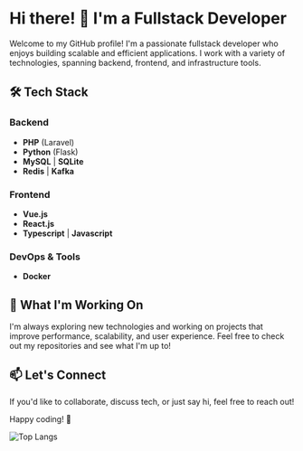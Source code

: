 # Hi there! 👋 I'm a Fullstack Developer

Welcome to my GitHub profile! I'm a passionate fullstack developer who enjoys building scalable and efficient applications. I work with a variety of technologies, spanning backend, frontend, and infrastructure tools.

## 🛠 Tech Stack

### Backend
- **PHP** (Laravel)
- **Python** (Flask)
- **MySQL** | **SQLite**
- **Redis** | **Kafka**

### Frontend
- **Vue.js**
- **React.js**
- **Typescript** | **Javascript**

### DevOps & Tools
- **Docker**

## 🚀 What I'm Working On
I'm always exploring new technologies and working on projects that improve performance, scalability, and user experience. Feel free to check out my repositories and see what I'm up to!

## 📫 Let's Connect
If you'd like to collaborate, discuss tech, or just say hi, feel free to reach out!

Happy coding! 🚀


![Top Langs](https://github-readme-stats.vercel.app/api/top-langs/?username=guilhermebueno6&theme=tokyonight)

<!--
**guilhermebueno6/guilhermebueno6** is a ✨ _special_ ✨ repository because its `README.md` (this file) appears on your GitHub profile.

Here are some ideas to get you started:

- 🔭 I’m currently working on ...
- 🌱 I’m currently learning ...
- 👯 I’m looking to collaborate on ...
- 🤔 I’m looking for help with ...
- 💬 Ask me about ...
- 📫 How to reach me: ...
- 😄 Pronouns: ...
- ⚡ Fun fact: ...
-->
